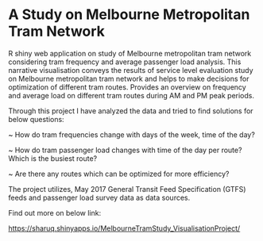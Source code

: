 # A Study on Melbourne Metropolitan Tram Network

R shiny web application on study of Melbourne metropolitan tram network considering tram frequency and average passenger load analysis.
This narrative visualisation conveys the results of service level evaluation study on Melbourne metropolitan tram network and helps to make decisions for optimization of different tram routes. Provides an overview on frequency and average load on different tram routes during AM and PM peak periods.

Through this project I have analyzed the data and tried to find solutions for below questions:

~ How do tram frequencies change with days of the week, time of the day?

~ How do tram passenger load changes with time of the day per route? Which is the busiest route? 

~ Are there any routes which can be optimized for more efficiency?

The project utilizes, May 2017 General Transit Feed Specification (GTFS) feeds and passenger load survey data as data sources.

Find out more on below link:

https://sharuq.shinyapps.io/MelbourneTramStudy_VisualisationProject/
